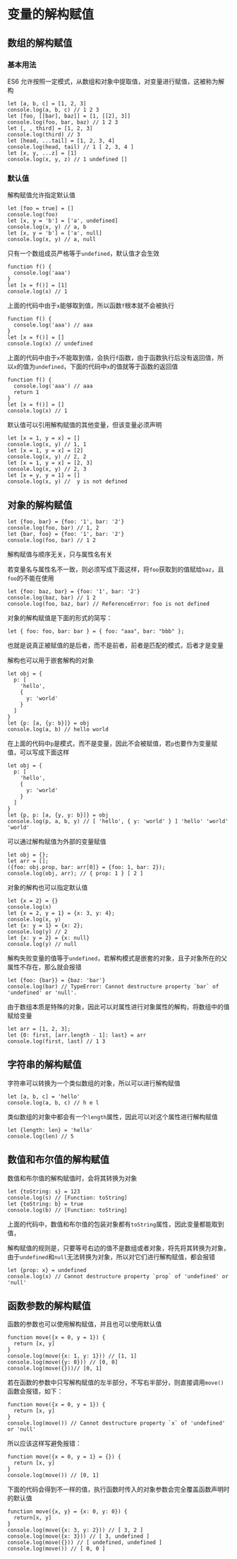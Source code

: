 # 变量的解构赋值
## 数组的解构赋值
### 基本用法
ES6 允许按照一定模式，从数组和对象中提取值，对变量进行赋值，这被称为解构
```
let [a, b, c] = [1, 2, 3]
console.log(a, b, c) // 1 2 3
let [foo, [[bar], baz]] = [1, [[2], 3]]
console.log(foo, bar, baz) // 1 2 3
let [, , third] = [1, 2, 3]
console.log(third) // 3
let [head, ...tail] = [1, 2, 3, 4]
console.log(head, tail) // 1 [ 2, 3, 4 ]
let [x, y, ...z] = [1]
console.log(x, y, z) // 1 undefined []
```
### 默认值
解构赋值允许指定默认值
```
let [foo = true] = []
console.log(foo)
let [x, y = 'b'] = ['a', undefined]
console.log(x, y) // a, b
let [x, y = 'b'] = ['a', null]
console.log(x, y) // a, null
```
只有一个数组成员严格等于`undefined`，默认值才会生效
```
function f() {
  console.log('aaa')
}
let [x = f()] = [1]
console.log(x) // 1
```
上面的代码中由于`x`能够取到值，所以函数`f`根本就不会被执行
```
function f() {
  console.log('aaa') // aaa
}
let [x = f()] = []
console.log(x) // undefined
```
上面的代码中由于`x`不能取到值，会执行`f`函数，由于函数执行后没有返回值，所以`x`的值为`undefined`，下面的代码中`x`的值就等于函数的返回值
```
function f() {
  console.log('aaa') // aaa
  return 1
}
let [x = f()] = []
console.log(x) // 1
```
默认值可以引用解构赋值的其他变量，但该变量必须声明
```
let [x = 1, y = x] = []
console.log(x, y) // 1, 1
let [x = 1, y = x] = [2]
console.log(x, y) // 2, 2
let [x = 1, y = x] = [2, 3]
console.log(x, y) // 2, 3
let [x = y, y = 1] = []
console.log(x, y) //  y is not defined
```
## 对象的解构赋值
```
let {foo, bar} = {foo: '1', bar: '2'}
console.log(foo, bar) // 1, 2
let {bar, foo} = {foo: '1', bar: '2'}
console.log(foo, bar) // 1 2
```
解构赋值与顺序无关，只与属性名有关

若变量名与属性名不一致，则必须写成下面这样，将`foo`获取到的值赋给`baz`，且`foo`的不能在使用
```
let {foo: baz, bar} = {foo: '1', bar: '2'}
console.log(baz, bar) // 1 2
console.log(foo, baz, bar) // ReferenceError: foo is not defined
```
对象的解构赋值是下面的形式的简写：
```
let { foo: foo, bar: bar } = { foo: "aaa", bar: "bbb" };
```
也就是说真正被赋值的是后者，而不是前者，前者是匹配的模式，后者才是变量

解构也可以用于嵌套解构的对象
```
let obj = {
  p: [
    'hello',
    {
      y: 'world'
    }
  ]
}
let {p: [a, {y: b}]} = obj
console.log(a, b) // hello world
```
在上面的代码中`p`是模式，而不是变量，因此不会被赋值，若`p`也要作为变量赋值，可以写成下面这样
```
let obj = {
  p: [
    'hello',
    {
      y: 'world'
    }
  ]
}
let {p, p: [a, {y, y: b}]} = obj
console.log(p, a, b, y) // [ 'hello', { y: 'world' } ] 'hello' 'world' 'world'
```
可以通过解构赋值为外部的变量赋值
```
let obj = {};
let arr = [];
({foo: obj.prop, bar: arr[0]} = {foo: 1, bar: 2});
console.log(obj, arr); // { prop: 1 } [ 2 ]
```
对象的解构也可以指定默认值
```
let {x = 2} = {}
console.log(x)
let {x = 2, y = 1} = {x: 3, y: 4};
console.log(x, y)
let {x: y = 1} = {x: 2};
console.log(y) // 2
let {x: y = 2} = {x: null}
console.log(y) // null
```
解构失败变量的值等于`undefined`，若解构模式是嵌套的对象，且子对象所在的父属性不存在，那么就会报错
```
let {foo: {bar}} = {baz: 'bar'}
console.log(bar) // TypeError: Cannot destructure property `bar` of 'undefined' or 'null'.
```
由于数组本质是特殊的对象，因此可以对属性进行对象属性的解构，将数组中的值赋给变量
```
let arr = [1, 2, 3];
let {0: first, [arr.length - 1]: last} = arr
console.log(first, last) // 1 3
```
## 字符串的解构赋值
字符串可以转换为一个类似数组的对象，所以可以进行解构赋值
```
let [a, b, c] = 'hello'
console.log(a, b, c) // h e l
```
类似数组的对象中都会有一个`length`属性，因此可以对这个属性进行解构赋值
```
let {length: len} = 'hello'
console.log(len) // 5
```
## 数值和布尔值的解构赋值
数值和布尔值的解构赋值时，会将其转换为对象
```
let {toString: s} = 123
console.log(s) // [Function: toString]
let {toString: b} = true
console.log(b) // [Function: toString]
```
上面的代码中，数值和布尔值的包装对象都有`toString`属性，因此变量都能取到值，

解构赋值的规则是，只要等号右边的值不是数组或者对象，将先将其转换为对象，由于`undefined`和`null`无法转换为对象，所以对它们进行解构赋值，都会报错
```
let {prop: x} = undefined
console.log(x) // Cannot destructure property `prop` of 'undefined' or 'null'
```
## 函数参数的解构赋值
函数的参数也可以使用解构赋值，并且也可以使用默认值
```
function move({x = 0, y = 1}) {
  return [x, y]
}
console.log(move({x: 1, y: 1})) // [1, 1]
console.log(move({y: 0})) // [0, 0]
console.log(move({}))// [0, 1]
```
若在函数的参数中只写解构赋值的左半部分，不写右半部分，则直接调用`move()`函数会报错，如下：
```
function move({x = 0, y = 1}) {
  return [x, y]
}
console.log(move()) // Cannot destructure property `x` of 'undefined' or 'null'
```
所以应该这样写避免报错：
```
function move({x = 0, y = 1} = {}) {
  return [x, y]
}
console.log(move()) // [0, 1]
```
下面的代码会得到不一样的值，执行函数时传入的对象参数会完全覆盖函数声明时的默认值
```
function move({x, y} = {x: 0, y: 0}) {
  return[x, y]
}
console.log(move({x: 3, y: 2})) // [ 3, 2 ]
console.log(move({x: 3})) // [ 3, undefined ]
console.log(move({})) // [ undefined, undefined ]
console.log(move()) // [ 0, 0 ]
```